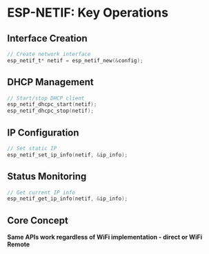 # ESP-NETIF: Key Operations

<div class="grid grid-cols-2 gap-8">

<div>

## Interface Creation
```c
// Create network interface
esp_netif_t* netif = esp_netif_new(&config);
```

## DHCP Management
```c
// Start/stop DHCP client
esp_netif_dhcpc_start(netif);
esp_netif_dhcpc_stop(netif);
```

</div>

<div>

## IP Configuration
```c
// Set static IP
esp_netif_set_ip_info(netif, &ip_info);
```

## Status Monitoring
```c
// Get current IP info
esp_netif_get_ip_info(netif, &ip_info);
```

</div>

</div>

## Core Concept
**Same APIs work regardless of WiFi implementation - direct or WiFi Remote**